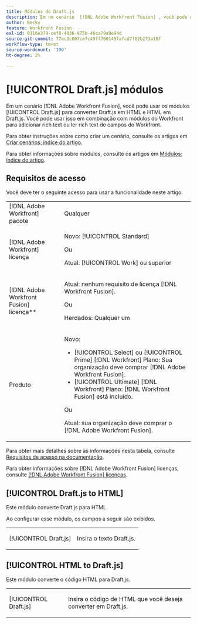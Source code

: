 ```yaml
---
title: Módulos do Draft.js
description: Em um cenário  [!DNL Adobe Workfront Fusion] , você pode usar os módulos Draft.js para converter Draft.js em HTML e HTML em Draft.js.
author: Becky
feature: Workfront Fusion
exl-id: 0116e379-cef8-4036-875b-46ca79a9e94d
source-git-commit: 77ec3c007ce7c49ff760145fafcd7f62b273a18f
workflow-type: tm+mt
source-wordcount: '190'
ht-degree: 2%

---
```


# [!UICONTROL Draft.js] módulos

Em um cenário [!DNL Adobe Workfront Fusion], você pode usar os módulos [!UICONTROL Draft.js] para converter Draft.js em HTML e HTML em Draft.js. Você pode usar isso em combinação com módulos do Workfront para adicionar rich text ou ler rich text de campos do Workfront.

Para obter instruções sobre como criar um cenário, consulte os artigos em [Criar cenários: índice do artigo](/help/workfront-fusion/create-scenarios/create-scenarios-toc.md).

Para obter informações sobre módulos, consulte os artigos em [Módulos: índice do artigo](/help/workfront-fusion/references/modules/modules-toc.md).

## Requisitos de acesso

Você deve ter o seguinte acesso para usar a funcionalidade neste artigo:

<table style="table-layout:auto">
 <col> 
 <col> 
 <tbody> 
  <tr> 
   <td role="rowheader">[!DNL Adobe Workfront] pacote</td> 
   <td> <p>Qualquer</p> </td> 
  </tr> 
  <tr data-mc-conditions=""> 
   <td role="rowheader">[!DNL Adobe Workfront] licença</td> 
   <td> <p>Novo: [!UICONTROL Standard]</p><p>Ou</p><p>Atual: [!UICONTROL Work] ou superior</p> </td> 
  </tr> 
  <tr> 
   <td role="rowheader">[!DNL Adobe Workfront Fusion] licença**</td> 
   <td>
   <p>Atual: nenhum requisito de licença [!DNL Workfront Fusion].</p>
   <p>Ou</p>
   <p>Herdados: Qualquer um </p>
   </td> 
  </tr> 
  <tr> 
   <td role="rowheader">Produto</td> 
   <td>
   <p>Novo:</p> <ul><li>[!UICONTROL Select] ou [!UICONTROL Prime] [!DNL Workfront] Plano: Sua organização deve comprar [!DNL Adobe Workfront Fusion].</li><li>[!UICONTROL Ultimate] [!DNL Workfront] Plano: [!DNL Workfront Fusion] está incluído.</li></ul>
   <p>Ou</p>
   <p>Atual: sua organização deve comprar o [!DNL Adobe Workfront Fusion].</p>
   </td> 
  </tr>
 </tbody> 
</table>

Para obter mais detalhes sobre as informações nesta tabela, consulte [Requisitos de acesso na documentação](/help/workfront-fusion/references/licenses-and-roles/access-level-requirements-in-documentation.md).

Para obter informações sobre [!DNL Adobe Workfront Fusion] licenças, consulte [[!DNL Adobe Workfront Fusion] licenças](/help/workfront-fusion/set-up-and-manage-workfront-fusion/licensing-operations-overview/license-automation-vs-integration.md).

## [!UICONTROL Draft.js to HTML]

Este módulo converte Draft.js para HTML.

Ao configurar esse módulo, os campos a seguir são exibidos.

<table style="table-layout:auto"> 
 <col> 
 <col> 
 <tbody> 
  <tr> 
   <td role="rowheader">[!UICONTROL Draft.js]</td> 
   <td> <p>Insira o texto Draft.js.</p> </td> 
  </tr> 
 </tbody> 
</table>

## [!UICONTROL HTML to Draft.js]

Este módulo converte o código HTML para Draft.js.

<table style="table-layout:auto"> 
 <col> 
 <col> 
 <tbody> 
  <tr> 
   <td role="rowheader">[!UICONTROL Draft.js]</td> 
   <td> <p>Insira o código de HTML que você deseja converter em Draft.js.</p> </td> 
  </tr> 
 </tbody> 
</table>
